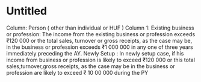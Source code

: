 # Untitled

Column: Person ( other than individual or HUF )
Column 1: Existing business or profession:
The income from the existing business or profession exceeds ₹120 000 or the total sales, turnover or gross receipts, as the case may be, in the business or profession exceeds ₹1 000 000 in any one of three years immediately preceding the AY.
Newly Setup :
In newly setup case, if his income from business or profession is likely to exceed ₹120 000 or this total sales,turnover,gross receipts, as the case may be in the business or profession are likely to exceed ₹ 10 00 000 during the PY